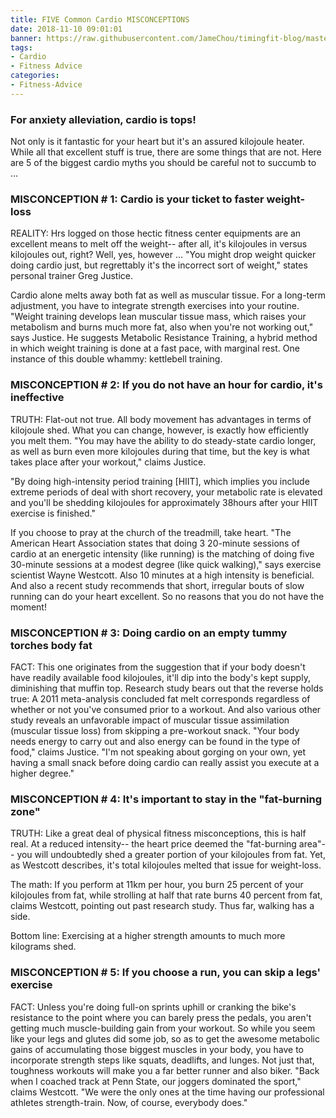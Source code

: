 ```yaml
---
title: FIVE Common Cardio MISCONCEPTIONS 
date: 2018-11-10 09:01:01
banner: https://raw.githubusercontent.com/JameChou/timingfit-blog/master/source/images/five-common-cardio-misconception/5-common-cardio-myts.jpg
tags:
- Cardio
- Fitness Advice
categories:
- Fitness-Advice
---
```


### For anxiety alleviation, cardio is tops!

Not only is it fantastic for your heart but it's an assured kilojoule heater. While all that excellent stuff is true, there are some things that are not. Here are 5 of the biggest cardio myths you should be careful not to succumb to ...

### MISCONCEPTION # 1: Cardio is your ticket to faster weight-loss
REALITY: Hrs logged on those hectic fitness center equipments are an excellent means to melt off the weight-- after all, it's kilojoules in versus kilojoules out, right? Well, yes, however ... "You might drop weight quicker doing cardio just, but regrettably it's the incorrect sort of weight," states personal trainer Greg Justice.

Cardio alone melts away both fat as well as muscular tissue. For a long-term adjustment, you have to integrate strength exercises into your routine. "Weight training develops lean muscular tissue mass, which raises your metabolism and burns much more fat, also when you're not working out," says Justice. He suggests Metabolic Resistance Training, a hybrid method in which weight training is done at a fast pace, with marginal rest. One instance of this double whammy: kettlebell training.

<!-- more -->

### MISCONCEPTION # 2: If you do not have an hour for cardio, it's ineffective
TRUTH: Flat-out not true. All body movement has advantages in terms of kilojoule shed. What you can change, however, is exactly how efficiently you melt them. "You may have the ability to do steady-state cardio longer, as well as burn even more kilojoules during that time, but the key is what takes place after your workout," claims Justice.

"By doing high-intensity period training [HIIT], which implies you include extreme periods of deal with short recovery, your metabolic rate is elevated and you'll be shedding kilojoules for approximately 38hours after your HIIT exercise is finished."

If you choose to pray at the church of the treadmill, take heart. "The American Heart Association states that doing 3 20-minute sessions of cardio at an energetic intensity (like running) is the matching of doing five 30-minute sessions at a modest degree (like quick walking)," says exercise scientist Wayne Westcott. Also 10 minutes at a high intensity is beneficial. And also a recent study recommends that short, irregular bouts of slow running can do your heart excellent. So no reasons that you do not have the moment!

### MISCONCEPTION # 3: Doing cardio on an empty tummy torches body fat
FACT: This one originates from the suggestion that if your body doesn't have readily available food kilojoules, it'll dip into the body's kept supply, diminishing that muffin top. Research study bears out that the reverse holds true: A 2011 meta-analysis concluded fat melt corresponds regardless of whether or not you've consumed prior to a workout. And also various other study reveals an unfavorable impact of muscular tissue assimilation (muscular tissue loss) from skipping a pre-workout snack. "Your body needs energy to carry out and also energy can be found in the type of food," claims Justice. "I'm not speaking about gorging on your own, yet having a small snack before doing cardio can really assist you execute at a higher degree."

### MISCONCEPTION # 4: It's important to stay in the "fat-burning zone"
TRUTH: Like a great deal of physical fitness misconceptions, this is half real. At a reduced intensity-- the heart price deemed the "fat-burning area"-- you will undoubtedly shed a greater portion of your kilojoules from fat. Yet, as Westcott describes, it's total kilojoules melted that issue for weight-loss.

The math: If you perform at 11km per hour, you burn 25 percent of your kilojoules from fat, while strolling at half that rate burns 40 percent from fat, claims Westcott, pointing out past research study. Thus far, walking has a side.

Bottom line: Exercising at a higher strength amounts to much more kilograms shed.

### MISCONCEPTION # 5: If you choose a run, you can skip a legs' exercise
FACT: Unless you're doing full-on sprints uphill or cranking the bike's resistance to the point where you can barely press the pedals, you aren't getting much muscle-building gain from your workout. So while you seem like your legs and glutes did some job, so as to get the awesome metabolic gains of accumulating those biggest muscles in your body, you have to incorporate strength steps like squats, deadlifts, and lunges. Not just that, toughness workouts will make you a far better runner and also biker. "Back when I coached track at Penn State, our joggers dominated the sport," claims Westcott. "We were the only ones at the time having our professional athletes strength-train. Now, of course, everybody does."